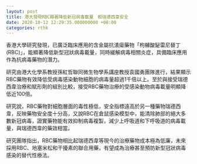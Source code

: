```yaml
---
layout: post
title: 港大發現RBC顯著降低新冠病毒載量　較瑞德西韋安全
date: 2020-10-12 12:29:35.000000000 +08:00
categories: rthk
---
```


香港大學研究發現，已廣泛臨床應用的含金屬抗潰瘍藥物「枸櫞酸鉍雷尼替丁(RBC)」，能顯著降低新型冠狀病毒載量，同時緩解病毒相關炎症，具備臨床應用作為抗病毒藥物的潛力。

研究由港大化學系教授孫紅哲聯同微生物學系講座教授袁國勇團隊進行，結果顯示RBC藥物有效降低受病毒感染動物細胞的病毒量超過1千倍以上。至於與接受瑞德西韋治療和賦形劑的組別比較，接受RBC藥物治療的受感染動物病毒載量明顯降低近100倍。

研究說，RBC藥物對細胞層面的毒性極低，安全指標遠高於另一種藥物瑞德西韋，反映藥物安全度十分高，又說RBC在倉鼠感染模型中，能清除肺部的絕大多數新冠病毒，證實藥物能有效抑制病毒複製，減少上呼吸道和下呼吸道的病毒載量，與瑞德西韋的藥效相當。

研究團隊指出，RBC藥物相比起瑞德西韋等現今的治療藥物成本極為低廉，未來採用RBC、地塞米松和干擾素的聯合用藥，有望成為治療甚至預防新型冠狀病毒感染的替代性療法。

